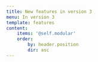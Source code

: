 ```yaml
---
title: New features in version 3
menu: In version 3
template: features
content:
    items: '@self.modular'
    order:
        by: header.position
        dir: asc
---
```


